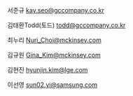 

  
서준규 
kay.seo@gccompany.co.kr

김태환Todd(토드)
todd@gccompany.co.kr



최누리
Nuri_Choi@mckinsey.com

김규원
Gina_Kim@mckinsey.com



  
김현진
hyunjin.kim@lge.com




  
이선영
sun02.yi@samsung.com